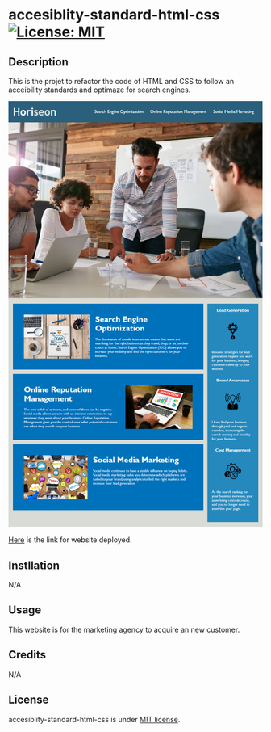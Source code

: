 # accesiblity-standard-html-css [![License: MIT](https://img.shields.io/badge/License-MIT-yellow.svg)](https://opensource.org/licenses/MIT)

## Description

This is the projet to refactor the code of HTML and CSS to follow an acceibility standards and optimaze for search engines.

![mockup](./assets/images/mockup.png)

[Here](https://hiroro1989.github.io/accesiblity-standard-html-css/) is the link for website deployed.

## Instllation

N/A

## Usage

This website is for the marketing agency to acquire an new customer.

## Credits

N/A

## License

accesiblity-standard-html-css is under [MIT license](https://en.wikipedia.org/wiki/MIT_License).

